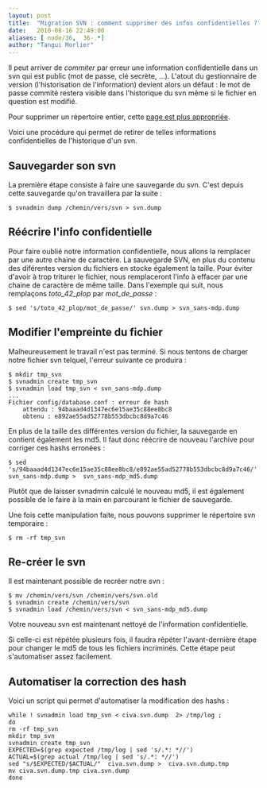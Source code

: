 ```yaml
---
layout: post
title:  "Migration SVN : comment supprimer des infos confidentielles ?"
date:   2010-08-16 22:49:00
aliases: [ node/36,  36-.*]
author: "Tangui Morlier"
---
```

Il peut arriver de *commiter* par erreur une information confidentielle
dans un svn qui est public (mot de passe, clé secrète, ...). L'atout du
gestionnaire de version (l'historisation de l'information) devient alors
un défaut : le mot de passe commité restera visible dans l'historique du
svn même si le fichier en question est modifié.

Pour supprimer un répertoire entier, cette [page est plus
appropriée](//tutos.tangui.eu.org/41-supprimer-un-repertoire-de-lhistorique-dun-svn).

Voici une procédure qui permet de retirer de telles informations
confidentielles de l'historique d'un svn.

Sauvegarder son svn
-------------------

La première étape consiste à faire une sauvegarde du svn. C'est depuis
cette sauvegarde qu'on travaillera par la suite :

    $ svnadmin dump /chemin/vers/svn > svn.dump

Réécrire l'info confidentielle
------------------------------

Pour faire oublié notre information confidentielle, nous allons la
remplacer par une autre chaine de caractère. La sauvegarde SVN, en plus
du contenu des diférentes version du fichiers en stocke également la
taille. Pour éviter d'avoir à trop triturer le fichier, nous
remplaceront l'info à effacer par une chaine de caractère de même
taille. Dans l'exemple qui suit, nous remplaçons *toto\_42\_plop* par
*mot\_de\_passe* :

    $ sed 's/toto_42_plop/mot_de_passe/' svn.dump > svn_sans-mdp.dump

Modifier l'empreinte du fichier
-------------------------------

Malheureusement le travail n'est pas terminé. Si nous tentons de charger
notre fichier svn telquel, l'erreur suivante ce produira :

    $ mkdir tmp_svn
    $ svnadmin create tmp_svn
    $ svnadmin load tmp_svn < svn_sans-mdp.dump
    ...
    Fichier config/database.conf : erreur de hash
        attendu : 94baaad4d1347ec6e15ae35c88ee8bc8
        obtenu : e892ae55ad52778b553dbcbc8d9a7c46

En plus de la taille des différentes version du fichier, la sauvegarde
en contient également les md5. Il faut donc réécrire de nouveau
l'archive pour corriger ces hashs erronées :

    $ sed 's/94baaad4d1347ec6e15ae35c88ee8bc8/e892ae55ad52778b553dbcbc8d9a7c46/'  svn_sans-mdp.dump >  svn_sans-mdp_md5.dump

Plutôt que de laisser svnadmin calculé le nouveau md5, il est également
possible de le faire à la main en parcourant le fichier de sauvegarde.

Une fois cette manipulation faite, nous pouvons supprimer le répertoire
svn temporaire :

    $ rm -rf tmp_svn

Re-créer le svn
---------------

Il est maintenant possible de recréer notre svn :

    $ mv /chemin/vers/svn /chemin/vers/svn.old
    $ svnadmin create /chemin/vers/svn
    $ svnadmin load /chemin/vers/svn < svn_sans-mdp_md5.dump

Votre nouveau svn est maintenant nettoyé de l'information
confidentielle.

Si celle-ci est répétée plusieurs fois, il faudra répéter
l'avant-dernière étape pour changer le md5 de tous les fichiers
incriminés. Cette étape peut s'automatiser assez facilement.

Automatiser la correction des hash
----------------------------------

Voici un script qui permet d'automatiser la modification des hashs :

    while ! svnadmin load tmp_svn < civa.svn.dump  2> /tmp/log ;
    do
    rm -rf tmp_svn
    mkdir tmp_svn
    svnadmin create tmp_svn
    EXPECTED=$(grep expected /tmp/log | sed 's/.*: *//')
    ACTUAL=$(grep actual /tmp/log | sed 's/.*: *//')
    sed "s/$EXPECTED/$ACTUAL/"  civa.svn.dump >  civa.svn.dump.tmp
    mv civa.svn.dump.tmp civa.svn.dump
    done
